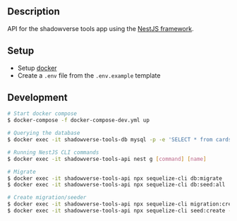## Description

API for the shadowverse tools app using the [NestJS framework](docs.nestjs.com).

## Setup

- Setup [docker](https://www.docker.com/get-started/)
- Create a `.env` file from the `.env.example` template

## Development

```bash
# Start docker compose
$ docker-compose -f docker-compose-dev.yml up

# Querying the database
$ docker exec -it shadowverse-tools-db mysql -p -e 'SELECT * from cards' shadowverse-tools-db

# Running NestJS CLI commands
$ docker exec -it shadowverse-tools-api nest g [command] [name]

# Migrate
$ docker exec -it shadowverse-tools-api npx sequelize-cli db:migrate
$ docker exec -it shadowverse-tools-api npx sequelize-cli db:seed:all

# Create migration/seeder
$ docker exec -it shadowverse-tools-api npx sequelize-cli migration:create --name name-of-migration
$ docker exec -it shadowverse-tools-api npx sequelize-cli seed:create --name name-of-seeder


```
